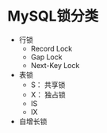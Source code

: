 # MySQL锁分类
+ 行锁
  - Record Lock
  - Gap Lock
  - Next-Key Lock
+ 表锁
  - S： 共享锁
  - X： 独占锁
  - IS
  - IX
+ 自增长锁
